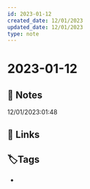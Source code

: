 ```yaml
---
id: 2023-01-12
created_date: 12/01/2023
updated_date: 12/01/2023
type: note
---
```


#  2023-01-12

## 📝 Notes

12/01/2023:01:48

## 🔗 Links

## **🏷️Tags**

- 

